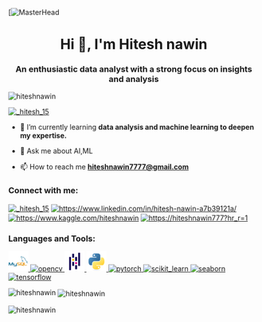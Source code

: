 [![MasterHead](https://lemonyblog.com/wp-content/uploads/2020/12/Data-Science-and-Analytics-scaled.jpeg
)
<h1 align="center">Hi 👋, I'm Hitesh nawin</h1>
<h3 align="center">An enthusiastic data analyst with a strong focus on insights and analysis</h3>


<p align="left"> <img src="https://komarev.com/ghpvc/?username=hiteshnawin&label=Profile%20views&color=0e75b6&style=flat" alt="hiteshnawin" /> </p>

<p align="left"> <a href="https://twitter.com/_hitesh_15" target="blank"><img src="https://img.shields.io/twitter/follow/_hitesh_15?logo=twitter&style=for-the-badge" alt="_hitesh_15" /></a> </p>

- 🌱 I’m currently learning **data analysis and machine learning to deepen my expertise.**

- 💬 Ask me about AI,ML

- 📫 How to reach me **hiteshnawin7777@gmail.com**

<h3 align="left">Connect with me:</h3>
<p align="left">
<a href="https://twitter.com/_hitesh_15" target="blank"><img align="center" src="https://raw.githubusercontent.com/rahuldkjain/github-profile-readme-generator/master/src/images/icons/Social/twitter.svg" alt="_hitesh_15" height="30" width="40" /></a>
<a href="https://linkedin.com/in/https://www.linkedin.com/in/hitesh-nawin-a7b39121a/" target="blank"><img align="center" src="https://raw.githubusercontent.com/rahuldkjain/github-profile-readme-generator/master/src/images/icons/Social/linked-in-alt.svg" alt="https://www.linkedin.com/in/hitesh-nawin-a7b39121a/" height="30" width="40" /></a>
<a href="https://kaggle.com/https://www.kaggle.com/hiteshnawin" target="blank"><img align="center" src="https://raw.githubusercontent.com/rahuldkjain/github-profile-readme-generator/master/src/images/icons/Social/kaggle.svg" alt="https://www.kaggle.com/hiteshnawin" height="30" width="40" /></a>
<a href="https://www.hackerrank.com/https://www.hackerrank.com/hiteshnawin777?hr_r=1" target="blank"><img align="center" src="https://raw.githubusercontent.com/rahuldkjain/github-profile-readme-generator/master/src/images/icons/Social/hackerrank.svg" alt="https://hiteshnawin777?hr_r=1" height="30" width="40" /></a>
</p>

<h3 align="left">Languages and Tools:</h3>
<p align="left"> <a href="https://www.mysql.com/" target="_blank" rel="noreferrer"> <img src="https://raw.githubusercontent.com/devicons/devicon/master/icons/mysql/mysql-original-wordmark.svg" alt="mysql" width="40" height="40"/> </a> <a href="https://opencv.org/" target="_blank" rel="noreferrer"> <img src="https://www.vectorlogo.zone/logos/opencv/opencv-icon.svg" alt="opencv" width="40" height="40"/> </a> <a href="https://pandas.pydata.org/" target="_blank" rel="noreferrer"> <img src="https://raw.githubusercontent.com/devicons/devicon/2ae2a900d2f041da66e950e4d48052658d850630/icons/pandas/pandas-original.svg" alt="pandas" width="40" height="40"/> </a> <a href="https://www.python.org" target="_blank" rel="noreferrer"> <img src="https://raw.githubusercontent.com/devicons/devicon/master/icons/python/python-original.svg" alt="python" width="40" height="40"/> </a> <a href="https://pytorch.org/" target="_blank" rel="noreferrer"> <img src="https://www.vectorlogo.zone/logos/pytorch/pytorch-icon.svg" alt="pytorch" width="40" height="40"/> </a> <a href="https://scikit-learn.org/" target="_blank" rel="noreferrer"> <img src="https://upload.wikimedia.org/wikipedia/commons/0/05/Scikit_learn_logo_small.svg" alt="scikit_learn" width="40" height="40"/> </a> <a href="https://seaborn.pydata.org/" target="_blank" rel="noreferrer"> <img src="https://seaborn.pydata.org/_images/logo-mark-lightbg.svg" alt="seaborn" width="40" height="40"/> </a> <a href="https://www.tensorflow.org" target="_blank" rel="noreferrer"> <img src="https://www.vectorlogo.zone/logos/tensorflow/tensorflow-icon.svg" alt="tensorflow" width="40" height="40"/> </a> </p>

<p><img align="left" src="https://github-readme-stats.vercel.app/api/top-langs?username=hiteshnawin&show_icons=true&locale=en&layout=compact" alt="hiteshnawin" /></p>

<p>&nbsp;<img align="center" src="https://github-readme-stats.vercel.app/api?username=hiteshnawin&show_icons=true&locale=en" alt="hiteshnawin" /></p>

<p><img align="center" src="https://github-readme-streak-stats.herokuapp.com/?user=hiteshnawin&" alt="hiteshnawin" /></p>
